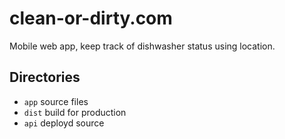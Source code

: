 # clean-or-dirty.com

Mobile web app, keep track of dishwasher status using location.

## Directories

* `app` source files
* `dist` build for production
* `api` deployd source

